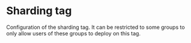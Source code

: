 # Sharding tag

Configuration of the sharding tag.
It can be restricted to some groups to only allow users of these groups to deploy on this tag.
